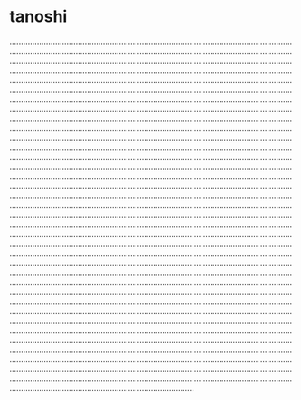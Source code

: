 # tanoshi

.................................................................................................................................................................................................................................................................................................................................................................................................................................................................................................................................................................................................................................................................................................................................................................................................................................................................................................................................................................................................................................................................................................................................................................................................................................................................................................................................................................................................................................................................................................................................................................................................................................................................................................................................................................................................................................................................................................................................................................................................................................................................................................................................................................................................................................................................................................................................................................................................................................................................................................................................................................................................................................................................................................................................................................................................................................................................................................................................................................................................................................................................................................................................................................................................................................................................................................................................................................................................................................................................................................................................................................................................................................................................................................................................................................................................................................................................................................................................................................................................................................................................................................................................................................................................................................................................................................................................................................................................................................................................................................................................................................................................................................................................................................................................